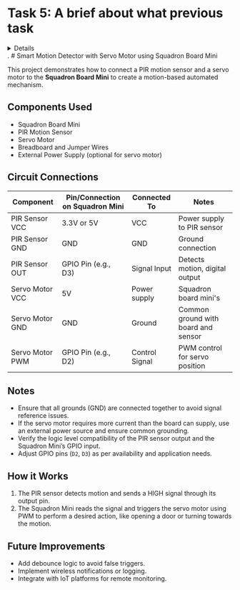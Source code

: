 # Task 5: A brief about what previous task  

<details> from the task 4, if see the Verilog code used in it, it is having hardcoded instructions, which is not equivalent to the standard ISA encoding for RISCV. For example: for the add instruction `add r1, r2, r3 ` riscv encoding is 0x3100b3 where as in our simulation waveform we have got 0x 02208300 that make our design check failed for the System on Chip Design flow (not inside our course scope). To make the circuit diagram ckt designer is utilized. </details>.  
# Smart Motion Detector with Servo Motor using Squadron Board Mini

This project demonstrates how to connect a PIR motion sensor and a servo motor to the **Squadron Board Mini** to create a motion-based automated mechanism.

## Components Used
- Squadron Board Mini
- PIR Motion Sensor
- Servo Motor
- Breadboard and Jumper Wires
- External Power Supply (optional for servo motor)

## Circuit Connections

| Component        | Pin/Connection on Squadron Mini | Connected To | Notes |
|-----------------|---------------------------------|--------------|------|
| PIR Sensor VCC   | 3.3V or 5V                      | VCC          | Power supply to PIR sensor |
| PIR Sensor GND   | GND                             | GND          | Ground connection |
| PIR Sensor OUT   | GPIO Pin (e.g., D3)             | Signal Input | Detects motion, digital output |
| Servo Motor VCC  | 5V                              | Power supply | Squadron board mini's  |
| Servo Motor GND  | GND                             | Ground      | Common ground with board and sensor |
| Servo Motor PWM  | GPIO Pin (e.g., D2)             | Control Signal | PWM control for servo position |

## Notes
- Ensure that all grounds (GND) are connected together to avoid signal reference issues.
- If the servo motor requires more current than the board can supply, use an external power source and ensure common grounding.
- Verify the logic level compatibility of the PIR sensor output and the Squadron Mini’s GPIO input.
- Adjust GPIO pins (`D2`, `D3`) as per availability and application needs.

## How it Works
1. The PIR sensor detects motion and sends a HIGH signal through its output pin.
2. The Squadron Mini reads the signal and triggers the servo motor using PWM to perform a desired action, like opening a door or turning towards the motion.

## Future Improvements
- Add debounce logic to avoid false triggers.
- Implement wireless notifications or logging.
- Integrate with IoT platforms for remote monitoring.


